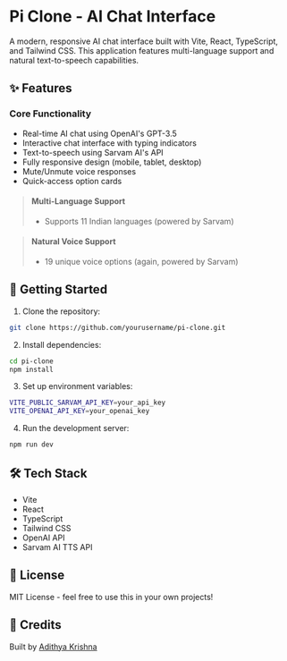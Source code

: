 # Pi Clone - AI Chat Interface

A modern, responsive AI chat interface built with Vite, React, TypeScript, and Tailwind CSS. This application features multi-language support and natural text-to-speech capabilities.

## ✨ Features

### Core Functionality
- Real-time AI chat using OpenAI's GPT-3.5
- Interactive chat interface with typing indicators
- Text-to-speech using Sarvam AI's API
- Fully responsive design (mobile, tablet, desktop)
- Mute/Unmute voice responses
- Quick-access option cards

> #### Multi-Language Support
> - Supports 11 Indian languages (powered by Sarvam)

> #### Natural Voice Support
> - 19 unique voice options (again, powered by Sarvam)

## 🚀 Getting Started

1. Clone the repository:
```bash
git clone https://github.com/yourusername/pi-clone.git
```

2. Install dependencies:
```bash
cd pi-clone
npm install
```

3. Set up environment variables:
```bash
VITE_PUBLIC_SARVAM_API_KEY=your_api_key
VITE_OPENAI_API_KEY=your_openai_key
```

4. Run the development server:
```bash
npm run dev
```

## 🛠️ Tech Stack

- Vite
- React
- TypeScript
- Tailwind CSS
- OpenAI API
- Sarvam AI TTS API

## 📝 License

MIT License - feel free to use this in your own projects!

## 🙏 Credits

Built by [Adithya Krishna](https://twitter.com/adii_kris)
